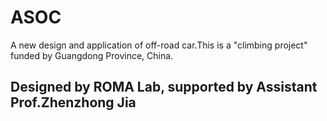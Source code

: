 # ASOC
A new design and application of off-road car.This  is a "climbing project" funded by Guangdong Province, China. 
## Designed by ROMA Lab, supported by Assistant Prof.Zhenzhong Jia
